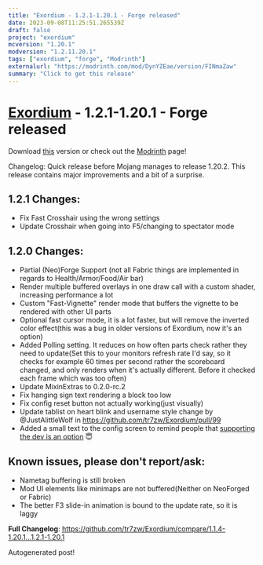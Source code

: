```yaml
---
title: "Exordium - 1.2.1-1.20.1 - Forge released"
date: 2023-09-08T11:25:51.265539Z
draft: false
project: "exordium"
mcversion: "1.20.1"
modversion: "1.2.11.20.1"
tags: ["exordium", "forge", "Modrinth"]
externalurl: "https://modrinth.com/mod/DynYZEae/version/FINmaZaw"
summary: "Click to get this release"
---
```

# [Exordium](/project/exordium) - 1.2.1-1.20.1 - Forge released
Download [this](https://modrinth.com/mod/DynYZEae/version/FINmaZaw) version or check out the [Modrinth](https://modrinth.com/mod/DynYZEae) page!

Changelog: Quick release before Mojang manages to release 1.20.2. This release contains major improvements and a bit of a surprise.

## 1.2.1 Changes:
* Fix Fast Crosshair using the wrong settings
* Update Crosshair when going into F5/changing to spectator mode

## 1.2.0 Changes:
* Partial (Neo)Forge Support (not all Fabric things are implemented in regards to Health/Armor/Food/Air bar)
* Render multiple buffered overlays in one draw call with a custom shader, increasing performance a lot
* Custom "Fast-Vignette" render mode that buffers the vignette to be rendered with other UI parts
* Optional fast cursor mode, it is a lot faster, but will remove the inverted color effect(this was a bug in older versions of Exordium, now it's an option)
* Added Polling setting. It reduces on how often parts check rather they need to update(Set this to your monitors refresh rate I'd say, so it checks for example 60 times per second rather the scoreboard changed, and only renders when it's actually different. Before it checked each frame which was too often)
* Update MixinExtras to 0.2.0-rc.2
* Fix hanging sign text rendering a block too low
* Fix config reset button not actually working(just visually)
* Update tablist on heart blink and username style change by @JustAlittleWolf in https://github.com/tr7zw/Exordium/pull/99
* Added a small text to the config screen to remind people that [supporting the dev is an option](https://tr7zw.dev/donate/) 😇

## Known issues, please don't report/ask:
* Nametag buffering is still broken
* Mod UI elements like minimaps are not buffered(Neither on NeoForged or Fabric)
* The better F3 slide-in animation is bound to the update rate, so it is laggy

**Full Changelog**: https://github.com/tr7zw/Exordium/compare/1.1.4-1.20.1...1.2.1-1.20.1

Autogenerated post!
